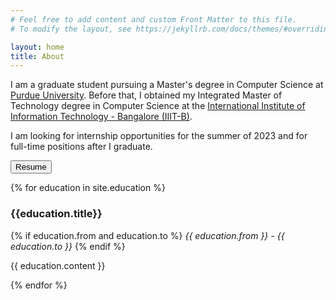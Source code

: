 ```yaml
---
# Feel free to add content and custom Front Matter to this file.
# To modify the layout, see https://jekyllrb.com/docs/themes/#overriding-theme-defaults

layout: home
title: About
---
```


I am a graduate student pursuing a Master's degree in Computer Science at <a target="_blank" rel="noopener noreferrer" href="https://www.purdue.edu/">Purdue University</a>. Before that, I obtained my Integrated Master of Technology degree in Computer Science at the <a target="_blank" rel="noopener noreferrer" href="https://www.iiitb.ac.in/">International Institute of Information Technology - Bangalore (IIIT-B)</a>.

I am looking for internship opportunities for the summer of 2023 and for full-time positions after I graduate.

<a target="_blank" rel="noopener noreferrer" href="{{ site.baseurl }}{{ site.url }}/assets/pdf/resume.pdf"><button class="button">Resume</button></a>

{% for education in site.education %}
  <div class="education">
    <h3>{{education.title}}</h3>
    {% if education.from and education.to %}
      <i>{{ education.from }} - {{ education.to }}</i>
    {% endif %}
    <p>
        {{ education.content }}
    </p>
  </div>
{% endfor %}